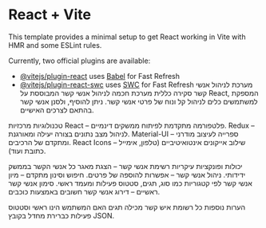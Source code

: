 # React + Vite

This template provides a minimal setup to get React working in Vite with HMR and some ESLint rules.

Currently, two official plugins are available:

- [@vitejs/plugin-react](https://github.com/vitejs/vite-plugin-react/blob/main/packages/plugin-react/README.md) uses [Babel](https://babeljs.io/) for Fast Refresh
- [@vitejs/plugin-react-swc](https://github.com/vitejs/vite-plugin-react-swc) uses [SWC](https://swc.rs/) for Fast Refresh
מערכת לניהול אנשי קשר
סקירה כללית
מערכת חכמה לניהול אנשי קשר המבוססת על React, המספקת למשתמשים כלים לניהול קל ונוח של פרטי אנשי קשר. ניתן להוסיף,  ולסנן אנשי קשר בהתאם לצרכים האישיים.

טכנולוגיות מרכזיות
React – פלטפורמה מתקדמת לפיתוח ממשקים דינמיים.
Redux – לניהול מצב נתונים בצורה יעילה ומאורגנת.
Material-UI – ספרייה לעיצוב מודרני ומתקדם של הרכיבים.
React Icons – שילוב אייקונים אינטואיטיביים (טלפון, אימייל כתובת ועוד).

יכולות ופונקציות עיקריות
רשימת אנשי קשר – הצגת מאגר כל אנשי הקשר בממשק ידידותי.
ניהול אנשי קשר – אפשרות להוספה  של פרטים.
חיפוש וסינון מתקדם – מיון אנשי קשר לפי קטגוריות כמו סוג, תגים, סטטוס פעילות ומעמד ראשי.
סימון אנשי קשר ראשיים – דירוג אנשי קשר חשובים באמצעות כוכבים.


הערות נוספות
כל רשומת איש קשר מכילה תגים האם המשתמש הינו ראשי וסטטוס פעילות כברירת מחדל בקובץ JSON.
